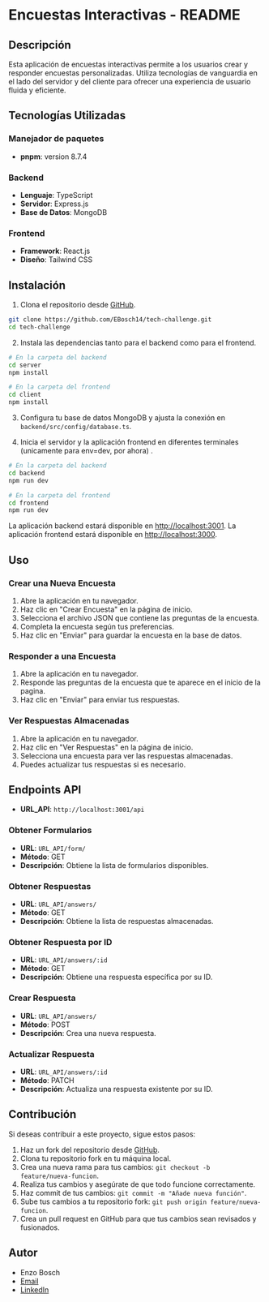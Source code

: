 # Encuestas Interactivas - README

## Descripción

Esta aplicación de encuestas interactivas permite a los usuarios crear y responder encuestas personalizadas. Utiliza tecnologías de vanguardia en el lado del servidor y del cliente para ofrecer una experiencia de usuario fluida y eficiente.

## Tecnologías Utilizadas

### Manejador de paquetes
- **pnpm**: version 8.7.4

### Backend

- **Lenguaje**: TypeScript
- **Servidor**: Express.js
- **Base de Datos**: MongoDB

### Frontend

- **Framework**: React.js
- **Diseño**: Tailwind CSS

## Instalación

1. Clona el repositorio desde [GitHub](https://github.com/tuusuario/encuestas-interactivas).

```bash
git clone https://github.com/EBosch14/tech-challenge.git
cd tech-challenge
```

2. Instala las dependencias tanto para el backend como para el frontend.

```bash
# En la carpeta del backend
cd server
npm install

# En la carpeta del frontend
cd client
npm install
```

3. Configura tu base de datos MongoDB y ajusta la conexión en `backend/src/config/database.ts`.

4. Inicia el servidor y la aplicación frontend en diferentes terminales (unicamente para env=dev, por ahora) .

```bash
# En la carpeta del backend
cd backend
npm run dev

# En la carpeta del frontend
cd frontend
npm run dev
```

La aplicación backend estará disponible en [http://localhost:3001](http://localhost:3001).
La aplicación frontend estará disponible en [http://localhost:3000](http://localhost:3000).

## Uso

### Crear una Nueva Encuesta

1. Abre la aplicación en tu navegador.
2. Haz clic en "Crear Encuesta" en la página de inicio.
3. Selecciona el archivo JSON que contiene las preguntas de la encuesta.
4. Completa la encuesta según tus preferencias.
5. Haz clic en "Enviar" para guardar la encuesta en la base de datos.

### Responder a una Encuesta

1. Abre la aplicación en tu navegador.
2. Responde las preguntas de la encuesta que te aparece en el inicio de la pagina.
3. Haz clic en "Enviar" para enviar tus respuestas.

### Ver Respuestas Almacenadas

1. Abre la aplicación en tu navegador.
2. Haz clic en "Ver Respuestas" en la página de inicio.
3. Selecciona una encuesta para ver las respuestas almacenadas.
4. Puedes actualizar tus respuestas si es necesario.

## Endpoints API
- **URL_API**: `http://localhost:3001/api`

### Obtener Formularios

- **URL**: `URL_API/form/`
- **Método**: GET
- **Descripción**: Obtiene la lista de formularios disponibles.

### Obtener Respuestas

- **URL**: `URL_API/answers/`
- **Método**: GET
- **Descripción**: Obtiene la lista de respuestas almacenadas.

### Obtener Respuesta por ID

- **URL**: `URL_API/answers/:id`
- **Método**: GET
- **Descripción**: Obtiene una respuesta específica por su ID.

### Crear Respuesta

- **URL**: `URL_API/answers/`
- **Método**: POST
- **Descripción**: Crea una nueva respuesta.

### Actualizar Respuesta

- **URL**: `URL_API/answers/:id`
- **Método**: PATCH
- **Descripción**: Actualiza una respuesta existente por su ID.

## Contribución

Si deseas contribuir a este proyecto, sigue estos pasos:

1. Haz un fork del repositorio desde [GitHub](https://github.com/EBosch14/tech-challenge).
2. Clona tu repositorio fork en tu máquina local.
3. Crea una nueva rama para tus cambios: `git checkout -b feature/nueva-funcion`.
4. Realiza tus cambios y asegúrate de que todo funcione correctamente.
5. Haz commit de tus cambios: `git commit -m "Añade nueva función"`.
6. Sube tus cambios a tu repositorio fork: `git push origin feature/nueva-funcion`.
7. Crea un pull request en GitHub para que tus cambios sean revisados y fusionados.

## Autor

- Enzo Bosch
- [Email](enzo.jbosch@gmail.com)
- [LinkedIn](https://www.linkedin.com/in/enzo-bosch/)
